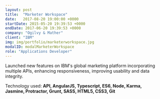 ```yaml
---
layout: post
title:  "Marketer Workspace"
date:   2017-08-20 19:00:00 +0000
startDate: 2015-05-20 19:39:53 +0000
endDate: 2017-06-20 19:39:53 +0000
company: "Ogilvy & Mather"
client: "IBM"
img: img/portfolio/marketerworkspace.jpg
modalID: modalMarketerWorkspace
role: "Applications Developer"
---
```

Launched new features on IBM's global marketing platform incorporating multiple APIs, enhancing responsiveness, improving usability and data integrity.

Technology used: **API, AngularJS, Typescript, ES6, Node, Karma, Jasmine, Protractor, Grunt, SASS, HTML5, CSS3, Git**
